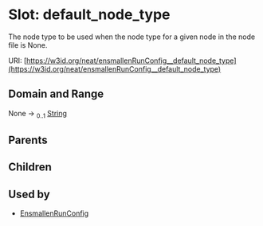 
# Slot: default_node_type


The node type to be used when the node type for a given node in the node file is None.

URI: [https://w3id.org/neat/ensmallenRunConfig__default_node_type](https://w3id.org/neat/ensmallenRunConfig__default_node_type)


## Domain and Range

None &#8594;  <sub>0..1</sub> [String](types/String.md)

## Parents


## Children


## Used by

 * [EnsmallenRunConfig](EnsmallenRunConfig.md)
